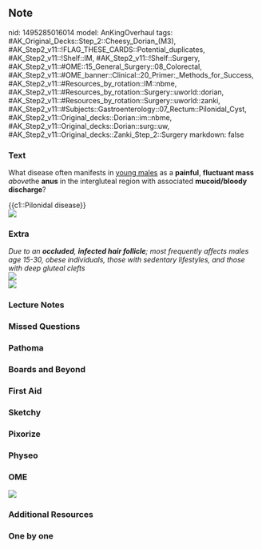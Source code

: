 ## Note
nid: 1495285016014
model: AnKingOverhaul
tags: #AK_Original_Decks::Step_2::Cheesy_Dorian_(M3), #AK_Step2_v11::!FLAG_THESE_CARDS::Potential_duplicates, #AK_Step2_v11::!Shelf::IM, #AK_Step2_v11::!Shelf::Surgery, #AK_Step2_v11::#OME::15_General_Surgery::08_Colorectal, #AK_Step2_v11::#OME_banner::Clinical::20_Primer:_Methods_for_Success, #AK_Step2_v11::#Resources_by_rotation::IM::nbme, #AK_Step2_v11::#Resources_by_rotation::Surgery::uworld::dorian, #AK_Step2_v11::#Resources_by_rotation::Surgery::uworld::zanki, #AK_Step2_v11::#Subjects::Gastroenterology::07_Rectum::Pilonidal_Cyst, #AK_Step2_v11::Original_decks::Dorian::im::nbme, #AK_Step2_v11::Original_decks::Dorian::surg::uw, #AK_Step2_v11::Original_decks::Zanki_Step_2::Surgery
markdown: false

### Text
What disease often manifests in <u>young males</u> as a
<b>painful</b>, <b>fluctuant mass</b> <i>above</i>the <b>anus</b>
in the intergluteal region with associated <b>mucoid/bloody
discharge</b>?
<div>
  {{c1::Pilonidal disease}}
</div>
<div>
  <i><img src="pd_1358629116483.png"></i>
</div>

### Extra
<div>
  <i>Due to an <b>occluded</b>, <b>infected hair follicle</b>; most
  frequently affects males age 15-30, obese individuals, those with
  sedentary lifestyles, and those with deep gluteal clefts</i>
</div>
<div>
  <div>
    <i><img src="paste-5202296317149185.jpg"></i>
  </div>
  <div>
    <i><img src="paste-497743759933441.jpg"></i>
  </div>
</div>

### Lecture Notes


### Missed Questions


### Pathoma


### Boards and Beyond


### First Aid


### Sketchy


### Pixorize


### Physeo


### OME
<div class="ome-widget">
  <a href="https://onlinemeded.org/spa/surgery?ref=anki"><img src=
  "_OME_AnkiFlashcards_Topic_6.png"></a>
</div>

### Additional Resources


### One by one

